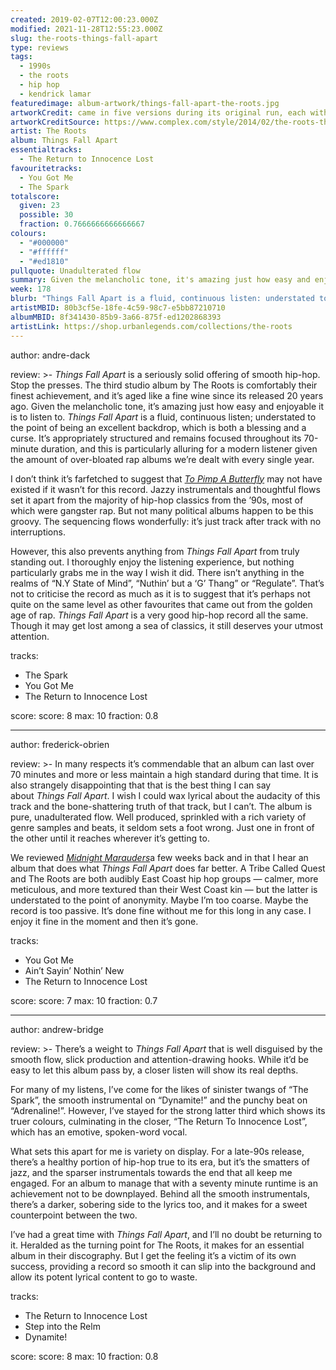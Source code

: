 ```yaml
---
created: 2019-02-07T12:00:23.000Z
modified: 2021-11-28T12:55:23.000Z
slug: the-roots-things-fall-apart
type: reviews
tags:
  - 1990s
  - the roots
  - hip hop
  - kendrick lamar
featuredimage: album-artwork/things-fall-apart-the-roots.jpg
artworkCredit: came in five versions during its original run, each with a different photograph, all with the theme of ‘visual failure in society.’ The image your see here, and which became the ‘default’ option, was taken in the 1960s during a riot in the Bedford–Stuyvesant neighbourhood of Brooklyn. Art director Kenny Gravillis said, ‘The cover felt like the urban community could really relate to it. Seeing real fear in the woman’s face is very affecting. It feels unflinching and aggressive in its commentary on society.’
artworkCreditSource: https://www.complex.com/style/2014/02/the-roots-things-fall-apart-album-covers/baby-in-the-rubble
artist: The Roots
album: Things Fall Apart
essentialtracks:
  - The Return to Innocence Lost
favouritetracks:
  - You Got Me
  - The Spark
totalscore:
  given: 23
  possible: 30
  fraction: 0.7666666666666667
colours:
  - "#000000"
  - "#ffffff"
  - "#ed1810"
pullquote: Unadulterated flow
summary: Given the melancholic tone, it's amazing just how easy and enjoyable it is to listen to. Things Fall Apart is a fluid, continuous listen; understated to the point of being an excellent backdrop, which is both a blessing and a curse.
week: 178
blurb: "Things Fall Apart is a fluid, continuous listen: understated to the point of being an excellent backdrop, which is both a blessing and a curse."
artistMBID: 80b3cf5e-18fe-4c59-98c7-e5bb87210710
albumMBID: 8f341430-85b9-3a66-875f-ed1202868393
artistLink: https://shop.urbanlegends.com/collections/the-roots
---
```


author: andre-dack

review: >-
_Things Fall Apart_ is a seriously solid offering of smooth hip-hop. Stop the presses. The third studio album by The Roots is comfortably their finest achievement, and it’s aged like a fine wine since its released 20 years ago. Given the melancholic tone, it’s amazing just how easy and enjoyable it is to listen to. _Things Fall Apart_ is a fluid, continuous listen; understated to the point of being an excellent backdrop, which is both a blessing and a curse. It’s appropriately structured and remains focused throughout its 70-minute duration, and this is particularly alluring for a modern listener given the amount of over-bloated rap albums we’re dealt with every single year.

I don’t think it’s farfetched to suggest that [_To Pimp A Butterfly_](/reviews/kendrick-lamar-to-pimp-a-butterfly/) may not have existed if it wasn’t for this record. Jazzy instrumentals and thoughtful flows set it apart from the majority of hip-hop classics from the ’90s, most of which were gangster rap. But not many political albums happen to be this groovy. The sequencing flows wonderfully: it’s just track after track with no interruptions.

However, this also prevents anything from _Things Fall Apart_ from truly standing out. I thoroughly enjoy the listening experience, but nothing particularly grabs me in the way I wish it did. There isn’t anything in the realms of “N.Y State of Mind”, “Nuthin’ but a ‘G’ Thang” or “Regulate”. That’s not to criticise the record as much as it is to suggest that it’s perhaps not quite on the same level as other favourites that came out from the golden age of rap. _Things Fall Apart_ is a very good hip-hop record all the same. Though it may get lost among a sea of classics, it still deserves your utmost attention.

tracks:

- The Spark
- ­­You Got Me
- ­­The Return to Innocence Lost

score:
score: 8
max: 10
fraction: 0.8

---

author: frederick-obrien

review: >-
In many respects it’s commendable that an album can last over 70 minutes and more or less maintain a high standard during that time. It is also strangely disappointing that that is the best thing I can say about *Things Fall Apart*. I wish I could wax lyrical about the audacity of this track and the bone-shattering truth of that track, but I can’t. The album is pure, unadulterated flow. Well produced, sprinkled with a rich variety of genre samples and beats, it seldom sets a foot wrong. Just one in front of the other until it reaches wherever it’s getting to.

We reviewed [_Midnight Marauders_](/reviews/a-tribe-called-quest-midnight-marauders/>)a few weeks back and in that I hear an album that does what *Things Fall Apart* does far better. A Tribe Called Quest and The Roots are both audibly East Coast hip hop groups — calmer, more meticulous, and more textured than their West Coast kin — but the latter is understated to the point of anonymity. Maybe I’m too coarse. Maybe the record is too passive. It’s done fine without me for this long in any case. I enjoy it fine in the moment and then it’s gone.

tracks:

- You Got Me
- ­­Ain’t Sayin’ Nothin’ New
- ­­The Return to Innocence Lost

score:
score: 7
max: 10
fraction: 0.7

---

author: andrew-bridge

review: >-
There’s a weight to _Things Fall Apart_ that is well disguised by the smooth flow, slick production and attention-drawing hooks. While it’d be easy to let this album pass by, a closer listen will show its real depths.

For many of my listens, I’ve come for the likes of sinister twangs of “The Spark”, the smooth instrumental on “Dynamite!” and the punchy beat on “Adrenaline!”. However, I’ve stayed for the strong latter third which shows its truer colours, culminating in the closer, “The Return To Innocence Lost”, which has an emotive, spoken-word vocal.

What sets this apart for me is variety on display. For a late-90s release, there’s a healthy portion of hip-hop true to its era, but it’s the smatters of jazz, and the sparser instrumentals towards the end that all keep me engaged. For an album to manage that with a seventy minute runtime is an achievement not to be downplayed. Behind all the smooth instrumentals, there’s a darker, sobering side to the lyrics too, and it makes for a sweet counterpoint between the two.

I’ve had a great time with _Things Fall Apart_, and I’ll no doubt be returning to it. Heralded as the turning point for The Roots, it makes for an essential album in their discography. But I get the feeling it’s a victim of its own success, providing a record so smooth it can slip into the background and allow its potent lyrical content to go to waste.

tracks:

- The Return to Innocence Lost
- ­­Step into the Relm
- ­­Dynamite!

score:
score: 8
max: 10
fraction: 0.8
